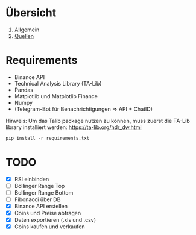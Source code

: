 # Übersicht
1. Allgemein
2. [Quellen](sites/source.md)


# Requirements
* Binance API
* Technical Analysis Library (TA-Lib)
* Pandas
* Matplotlib und Matplotlib Finance
* Numpy
* (Telegram-Bot für Benachrichtigungen => API + ChatID)

Hinweis: Um das Talib package nutzen zu können, muss zuerst die TA-Lib library installiert werden: https://ta-lib.org/hdr_dw.html

```python
pip install -r requirements.txt
```




# TODO
- [X] RSI einbinden
- [ ] Bollinger Range Top
- [ ] Bollinger Range Bottom
- [ ] Fibonacci über DB
- [X] Binance API erstellen
- [X] Coins und Preise abfragen
- [X] Daten exportieren (.xls und .csv)
- [X] Coins kaufen und verkaufen
